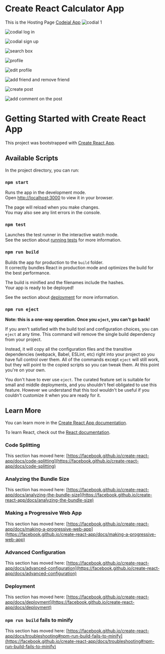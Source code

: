 # Create React Calculator App

This is the Hosting Page [Codeial App](https://sayanghoshofficial.github.io/codeial-react-app)
![codial 1](https://github.com/sayanghoshofficial/codeial-react-app/assets/99132893/66a1b618-aeea-46e7-80d9-e4dac9f3c71e)

![codial log in](https://github.com/sayanghoshofficial/codeial-react-app/assets/99132893/c3babd35-c9a1-46e7-9ba2-e30cd396c2bf)

![codial sign up](https://github.com/sayanghoshofficial/codeial-react-app/assets/99132893/33a2c987-41f6-4a28-b622-9ae63a3c9cff)


![search box](https://github.com/sayanghoshofficial/codeial-react-app/assets/99132893/9baef126-1f4f-4f7b-a922-b99ebbcfa483)


![profile](https://github.com/sayanghoshofficial/codeial-react-app/assets/99132893/f5563021-376b-4605-b1f8-40512e7e982c)


![edit profile](https://github.com/sayanghoshofficial/codeial-react-app/assets/99132893/10ef4e82-cc46-4bb4-9470-a2dbf6da8525)


![add friend and remove friend](https://github.com/sayanghoshofficial/codeial-react-app/assets/99132893/db4898d8-62b5-4313-896e-dac259d5387c)


![create post](https://github.com/sayanghoshofficial/codeial-react-app/assets/99132893/6d7e7c18-ad66-4b9a-8d48-f434a1aa7c8e)

![add comment on the post](https://github.com/sayanghoshofficial/codeial-react-app/assets/99132893/16e85b5f-8548-4bc3-9b29-469bc4e487e6)

# Getting Started with Create React App

This project was bootstrapped with [Create React App](https://github.com/facebook/create-react-app).

## Available Scripts

In the project directory, you can run:

### `npm start`

Runs the app in the development mode.\
Open [http://localhost:3000](http://localhost:3000) to view it in your browser.

The page will reload when you make changes.\
You may also see any lint errors in the console.

### `npm test`

Launches the test runner in the interactive watch mode.\
See the section about [running tests](https://facebook.github.io/create-react-app/docs/running-tests) for more information.

### `npm run build`

Builds the app for production to the `build` folder.\
It correctly bundles React in production mode and optimizes the build for the best performance.

The build is minified and the filenames include the hashes.\
Your app is ready to be deployed!

See the section about [deployment](https://facebook.github.io/create-react-app/docs/deployment) for more information.

### `npm run eject`

**Note: this is a one-way operation. Once you `eject`, you can't go back!**

If you aren't satisfied with the build tool and configuration choices, you can `eject` at any time. This command will remove the single build dependency from your project.

Instead, it will copy all the configuration files and the transitive dependencies (webpack, Babel, ESLint, etc) right into your project so you have full control over them. All of the commands except `eject` will still work, but they will point to the copied scripts so you can tweak them. At this point you're on your own.

You don't have to ever use `eject`. The curated feature set is suitable for small and middle deployments, and you shouldn't feel obligated to use this feature. However we understand that this tool wouldn't be useful if you couldn't customize it when you are ready for it.

## Learn More

You can learn more in the [Create React App documentation](https://facebook.github.io/create-react-app/docs/getting-started).

To learn React, check out the [React documentation](https://reactjs.org/).

### Code Splitting

This section has moved here: [https://facebook.github.io/create-react-app/docs/code-splitting](https://facebook.github.io/create-react-app/docs/code-splitting)

### Analyzing the Bundle Size

This section has moved here: [https://facebook.github.io/create-react-app/docs/analyzing-the-bundle-size](https://facebook.github.io/create-react-app/docs/analyzing-the-bundle-size)

### Making a Progressive Web App

This section has moved here: [https://facebook.github.io/create-react-app/docs/making-a-progressive-web-app](https://facebook.github.io/create-react-app/docs/making-a-progressive-web-app)

### Advanced Configuration

This section has moved here: [https://facebook.github.io/create-react-app/docs/advanced-configuration](https://facebook.github.io/create-react-app/docs/advanced-configuration)

### Deployment

This section has moved here: [https://facebook.github.io/create-react-app/docs/deployment](https://facebook.github.io/create-react-app/docs/deployment)

### `npm run build` fails to minify

This section has moved here: [https://facebook.github.io/create-react-app/docs/troubleshooting#npm-run-build-fails-to-minify](https://facebook.github.io/create-react-app/docs/troubleshooting#npm-run-build-fails-to-minify)
